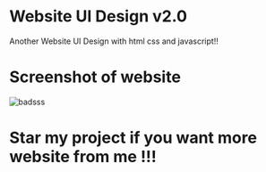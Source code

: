 # Website UI Design   v2.0
 Another Website UI Design with html css and javascript!!
 
 
 # Screenshot of website
 ![badsss](https://user-images.githubusercontent.com/58092596/83457831-bee9d580-a461-11ea-984d-13bb0e93abce.png)
 
  # Star my project if you want more website from me !!!

 


